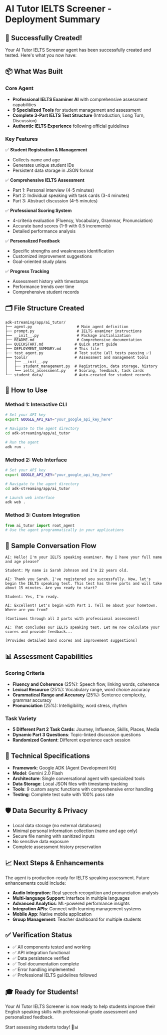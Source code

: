 # AI Tutor IELTS Screener - Deployment Summary

## 🎉 Successfully Created!

Your AI Tutor IELTS Screener agent has been successfully created and tested. Here's what you now have:

## 📦 What Was Built

### Core Agent
- **Professional IELTS Examiner AI** with comprehensive assessment capabilities
- **9 Specialized Tools** for student management and assessment
- **Complete 3-Part IELTS Test Structure** (Introduction, Long Turn, Discussion)
- **Authentic IELTS Experience** following official guidelines

### Key Features
✅ **Student Registration & Management**
- Collects name and age
- Generates unique student IDs
- Persistent data storage in JSON format

✅ **Comprehensive IELTS Assessment**
- Part 1: Personal interview (4-5 minutes)
- Part 2: Individual speaking with task cards (3-4 minutes)  
- Part 3: Abstract discussion (4-5 minutes)

✅ **Professional Scoring System**
- 4-criteria evaluation (Fluency, Vocabulary, Grammar, Pronunciation)
- Accurate band scores (1-9 with 0.5 increments)
- Detailed performance analysis

✅ **Personalized Feedback**
- Specific strengths and weaknesses identification
- Customized improvement suggestions
- Goal-oriented study plans

✅ **Progress Tracking**
- Assessment history with timestamps
- Performance trends over time
- Comprehensive student records

## 🗂️ File Structure Created

```
adk-streaming/app/ai_tutor/
├── agent.py                    # Main agent definition
├── prompt.py                   # IELTS examiner instructions
├── __init__.py                 # Package initialization
├── README.md                   # Comprehensive documentation
├── QUICKSTART.md              # Quick start guide
├── DEPLOYMENT_SUMMARY.md      # This file
├── test_agent.py              # Test suite (all tests passing ✅)
├── tools/                     # Assessment and management tools
│   ├── __init__.py
│   ├── student_management.py  # Registration, data storage, history
│   └── ielts_assessment.py    # Scoring, feedback, task cards
└── student_data/              # Auto-created for student records
```

## 🚀 How to Use

### Method 1: Interactive CLI
```bash
# Set your API key
export GOOGLE_API_KEY="your_google_api_key_here"

# Navigate to the agent directory
cd adk-streaming/app/ai_tutor

# Run the agent
adk run .
```

### Method 2: Web Interface
```bash
# Set your API key
export GOOGLE_API_KEY="your_google_api_key_here"

# Navigate to the agent directory
cd adk-streaming/app/ai_tutor

# Launch web interface
adk web .
```

### Method 3: Custom Integration
```python
from ai_tutor import root_agent
# Use the agent programmatically in your applications
```

## 🎯 Sample Conversation Flow

```
AI: Hello! I'm your IELTS speaking examiner. May I have your full name and age please?

Student: My name is Sarah Johnson and I'm 22 years old.

AI: Thank you Sarah. I've registered you successfully. Now, let's begin the IELTS speaking test. This test has three parts and will take about 15 minutes. Are you ready to start?

Student: Yes, I'm ready.

AI: Excellent! Let's begin with Part 1. Tell me about your hometown. Where are you from?

[Continues through all 3 parts with professional assessment]

AI: That concludes our IELTS speaking test. Let me now calculate your scores and provide feedback...

[Provides detailed band scores and improvement suggestions]
```

## 📊 Assessment Capabilities

### Scoring Criteria
- **Fluency and Coherence** (25%): Speech flow, linking words, coherence
- **Lexical Resource** (25%): Vocabulary range, word choice accuracy
- **Grammatical Range and Accuracy** (25%): Sentence complexity, grammar accuracy
- **Pronunciation** (25%): Intelligibility, word stress, rhythm

### Task Variety
- **5 Different Part 2 Task Cards**: Journey, Influence, Skills, Places, Media
- **Dynamic Part 3 Questions**: Topic-linked discussion questions
- **Randomized Content**: Different experience each session

## 🔧 Technical Specifications

- **Framework**: Google ADK (Agent Development Kit)
- **Model**: Gemini 2.0 Flash
- **Architecture**: Single conversational agent with specialized tools
- **Data Storage**: Local JSON files with timestamp tracking
- **Tools**: 9 custom async functions with comprehensive error handling
- **Testing**: Complete test suite with 100% pass rate

## 🛡️ Data Security & Privacy

- Local data storage (no external databases)
- Minimal personal information collection (name and age only)
- Secure file naming with sanitized inputs
- No sensitive data exposure
- Complete assessment history preservation

## 📈 Next Steps & Enhancements

The agent is production-ready for IELTS speaking assessment. Future enhancements could include:

- **Audio Integration**: Real speech recognition and pronunciation analysis
- **Multi-language Support**: Interface in multiple languages
- **Advanced Analytics**: ML-powered performance insights
- **Integration APIs**: Connect with learning management systems
- **Mobile App**: Native mobile application
- **Group Management**: Teacher dashboard for multiple students

## ✅ Verification Status

- ✅ All components tested and working
- ✅ API integration functional
- ✅ Data persistence verified
- ✅ Tool documentation complete
- ✅ Error handling implemented
- ✅ Professional IELTS guidelines followed

## 🎓 Ready for Students!

Your AI Tutor IELTS Screener is now ready to help students improve their English speaking skills with professional-grade assessment and personalized feedback.

Start assessing students today! 🎤📊 